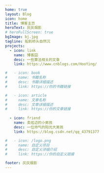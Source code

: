 ```yaml
---
home: true
layout: Blog
icon: home
title: 博客主页
heroText: 灰灰烟影
# heroFullScreen: true
bgImage: bj.jpg
tagline: 船到桥头自然沉
projects:
  - icon: link
    name: 博客园
    desc: 一些算法相关的文章
    link: https://www.cnblogs.com/HooYing/

#   - icon: book
#     name: 书籍名称
#     desc: 书籍详细描述
#     link: https://你的书籍链接

#   - icon: article
#     name: 文章名称
#     desc: 文章详细描述
#     link: https://你的文章链接
  
  - icon: friend
    name: 卖炫迈的小男孩
    desc: 一位帅气的阳光大男孩
    link: https://blog.csdn.net/qq_43791377

#   - icon: /logo.png
#     name: 自定义项目
#     desc: 自定义详细介绍
#     link: https://你的自定义链接

footer: 灰灰烟影
---
```

